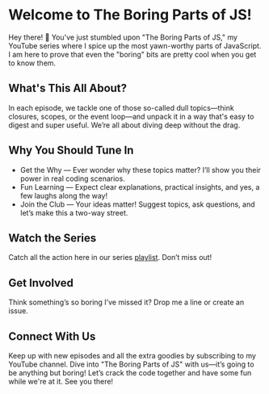 # Welcome to The Boring Parts of JS!

Hey there! 🎉 You've just stumbled upon "The Boring Parts of JS," my YouTube series where I spice up the most yawn-worthy parts of JavaScript. I am here to prove that even the "boring" bits are pretty cool when you get to know them.

## What's This All About?

In each episode, we tackle one of those so-called dull topics—think closures, scopes, or the event loop—and unpack it in a way that's easy to digest and super useful. We’re all about diving deep without the drag.


## Why You Should Tune In

- Get the Why — Ever wonder why these topics matter? I’ll show you their power in real coding scenarios.
- Fun Learning — Expect clear explanations, practical insights, and yes, a few laughs along the way!
- Join the Club — Your ideas matter! Suggest topics, ask questions, and let’s make this a two-way street.

## Watch the Series

Catch all the action here in our series [playlist](https://www.youtube.com/meherhowji). Don’t miss out!

## Get Involved

Think something’s so boring I’ve missed it? Drop me a line or create an issue.

## Connect With Us

Keep up with new episodes and all the extra goodies by subscribing to my YouTube channel. 
Dive into "The Boring Parts of JS" with us—it’s going to be anything but boring! Let’s crack the code together and have some fun while we're at it. See you there!
